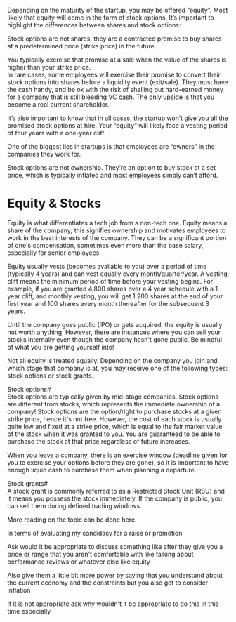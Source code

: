 Depending on the maturity of the startup, you may be offered “equity”. Most likely that equity will come in the form of stock options. It’s important to highlight the differences between shares and stock options:  
  
Stock options are not shares, they are a contracted promise to buy shares at a predetermined price (strike price) in the future.  
  
  
You typically exercise that promise at a sale when the value of the shares is higher than your strike price.  
In rare cases, some employees will exercise their promise to convert their stock options into shares before a liquidity event (exit/sale). They must have the cash handy, and be ok with the risk of shelling out hard-earned money for a company that is still bleeding VC cash. The only upside is that you become a real current shareholder.  
  
It’s also important to know that in all cases, the startup won’t give you all the promised stock options at hire. Your “equity” will likely face a vesting period of four years with a one-year cliff.  
  
One of the biggest lies in startups is that employees are “owners” in the companies they work for.  
  
Stock options are not ownership. They’re an option to buy stock at a set price, which is typically inflated and most employees simply can’t afford.


# Equity & Stocks

Equity is what differentiates a tech job from a non-tech one. Equity means a share of the company; this signifies ownership and motivates employees to work in the best interests of the company. They can be a significant portion of one's compensation, sometimes even more than the base salary, especially for senior employees.  
  
Equity usually vests (becomes available to you) over a period of time (typically 4 years) and can vest equally every month/quarter/year. A vesting cliff means the minimum period of time before your vesting begins. For example, if you are granted 4,800 shares over a 4 year schedule with a 1 year cliff, and monthly vesting, you will get 1,200 shares at the end of your first year and 100 shares every month thereafter for the subsequent 3 years.  
  
Until the company goes public (IPO) or gets acquired, the equity is usually not worth anything. However, there are instances where you can sell your stocks internally even though the company hasn't gone public. Be mindful of what you are getting yourself into!  
  
Not all equity is treated equally. Depending on the company you join and which stage that company is at, you may receive one of the following types: stock options or stock grants.  
  
Stock options#  
Stock options are typically given by mid-stage companies. Stock options are different from stocks, which represents the immediate ownership of a company! Stock options are the option/right to purchase stocks at a given strike price, hence it's not free. However, the cost of each stock is usually quite low and fixed at a strike price, which is equal to the fair market value of the stock when it was granted to you. You are guaranteed to be able to purchase the stock at that price regardless of future increases.  
  
When you leave a company, there is an exercise window (deadline given for you to exercise your options before they are gone), so it is important to have enough liquid cash to purchase them when planning a departure.  
  
Stock grants#  
A stock grant is commonly referred to as a Restricted Stock Unit (RSU) and it means you possess the stock immediately. If the company is public, you can sell them during defined trading windows.  
  
  
  
  
More reading on the topic can be done here.  
  
  
  
  
  
  
In terms of evaluating my candidacy for a raise or promotion  
  
Ask would it be appropriate to discuss something like after they give you a price or range that you aren't comfortable with like talking about performance reviews or whatever else like equity  
  
Also give them a little bit more power by saying that you understand about the current economy and the constraints but you also got to consider inflation  
  
If it is not appropriate ask why wouldn't it be appropriate to do this in this time especially